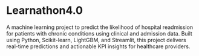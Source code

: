 # Learnathon4.0
A machine learning project to predict the likelihood of hospital readmission for patients with chronic conditions using clinical and admission data. Built using Python, Scikit-learn, LightGBM, and Streamlit, this project delivers real-time predictions and actionable KPI insights for healthcare providers.

